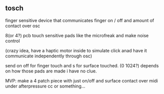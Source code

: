 ## tosch
finger sensitive device that communicates finger on / off and amount of contact over osc

8(or 4?) pcb touch sensitive pads like the microfreak and make noise control 

(crazy idea, have a haptic motor inside to simulate click anad have it communicate independently through osc)

send on off for finger touch and s for surface touched. (0 1024?) depends on how those pads are made i have no clue.


MVP: make a 4 patch piece with just on/off and surface contact  over midi under afterpressure cc  or something...
